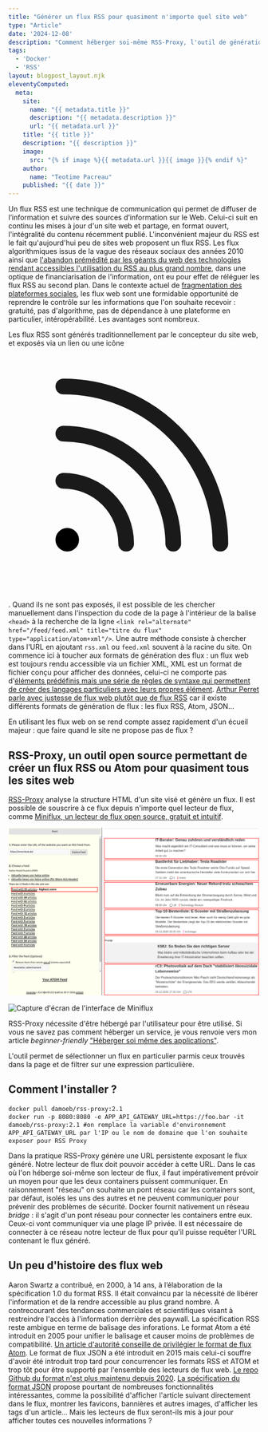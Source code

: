 ```yaml
---
title: "Générer un flux RSS pour quasiment n'importe quel site web"
type: "Article"
date: '2024-12-08'
description: "Comment héberger soi-même RSS-Proxy, l'outil de génération de flux RSS pour les sites qui n'en proposent pas ?"
tags: 
  - 'Docker'
  - 'RSS'
layout: blogpost_layout.njk
eleventyComputed:
  meta:
    site:
      name: "{{ metadata.title }}"
      description: "{{ metadata.description }}"
      url: "{{ metadata.url }}"
    title: "{{ title }}"
    description: "{{ description }}"
    image:
      src: "{% if image %}{{ metadata.url }}{{ image }}{% endif %}"
    author:
      name: "Teotime Pacreau"
    published: "{{ date }}"
---
```

Un flux RSS est une technique de communication qui permet de diffuser de l’information et suivre des sources d’information sur le Web. Celui-ci suit en continu les mises à jour d'un site web et partage, en format ouvert, l'intégralité du contenu récemment publié.
L'inconvénient majeur du RSS est le fait qu'aujourd'hui peu de sites web proposent un flux RSS. Les flux algorithmiques issus de la vague des réseaux sociaux des années 2010 ainsi que [l'abandon prémédité par les géants du web des technologies rendant accessibles l'utilisation du RSS au plus grand nombre](https://www.theverge.com/23778253/google-reader-death-2013-rss-social), dans une optique de financiarisation de l'information, ont eu pour effet de réléguer les flux RSS au second plan.
Dans le contexte actuel de [fragmentation des plateformes sociales](https://www.lemonde.fr/pixels/article/2024/10/06/pour-les-reseaux-sociaux-la-fin-d-un-regne_6344843_4408996.html), les flux web sont une formidable opportunité de reprendre le contrôle sur les informations que l'on souhaite recevoir : gratuité, pas d'algorithme, pas de dépendance à une plateforme en particulier, intéropérabilité. Les avantages sont nombreux.

Les flux RSS sont générés traditionnellement par le concepteur du site web, et exposés via un lien ou une icône <svg xmlns="http://www.w3.org/2000/svg" viewBox="0 0 256 256"><rect width="256" height="256" fill="none"/><path d="M56,136a64,64,0,0,1,64,64" fill="none" stroke="currentColor" stroke-linecap="round" stroke-linejoin="round" stroke-width="16"/><path d="M56,88A112,112,0,0,1,168,200" fill="none" stroke="currentColor" stroke-linecap="round" stroke-linejoin="round" stroke-width="16"/><path d="M56,40A160,160,0,0,1,216,200" fill="none" stroke="currentColor" stroke-linecap="round" stroke-linejoin="round" stroke-width="16"/><circle cx="60" cy="196" r="12"/></svg>. Quand ils ne sont pas exposés, il est possible de les chercher manuellement dans l'inspection du code de la page à l'intérieur de la balise `<head>` à la recherche de la ligne `<link rel="alternate" href="/feed/feed.xml" title="titre du flux" type="application/atom+xml"/>`. Une autre méthode consiste à chercher dans l'URL en ajoutant `rss.xml` ou `feed.xml` souvent à la racine du site. On commence ici à toucher aux formats de génération des flux : un flux web est toujours rendu accessible via un fichier XML, XML est un format de fichier conçu pour afficher des données, celui-ci ne comporte pas d'[éléments prédéfinis mais une série de règles de syntaxe qui permettent de créer des langages particuliers avec leurs propres élément](https://www.arthurperret.fr/cours/serialisation.html). [Arthur Perret parle avec justesse de flux web plutôt que de flux RSS](https://www.arthurperret.fr/blog/2022-11-18-le-retour-des-flux-web-et-pas-que-rss.html) car il existe différents formats de génération de flux : les flux RSS, Atom, JSON...

En utilisant les flux web on se rend compte assez rapidement d'un écueil majeur : que faire quand le site ne propose pas de flux ?

## RSS-Proxy, un outil open source permettant de créer un flux RSS ou Atom pour quasiment tous les sites web

[RSS-Proxy](https://github.com/damoeb/rss-proxy) analyse la structure HTML d'un site visé et génère un flux. Il est possible de souscrire à ce flux depuis n'importe quel lecteur de flux, comme [Miniflux, un lecteur de flux open source, gratuit et intuitif](https://github.com/miniflux/v2).

![Capture d'écran de l'interface de génération de flux RSS via RSS Proxy](https://github.com/damoeb/rss-proxy/raw/master/docs/rssproxy-candidates.png "Interface de génération de flux via RSS-Proxy")

![Capture d'écran de l'interface de Miniflux](/img/interface-miniflux.png "Interface de Miniflux")

RSS-Proxy nécessite d'être hébergé par l'utilisateur pour être utilisé. Si vous ne savez pas comment héberger un service, je vous renvoie vers mon article *beginner-friendly* ["Héberger soi même des applications"](https://www.teotimepacreau.fr/blog/heberger-soi-meme-des-applications/).

L'outil permet de sélectionner un flux en particulier parmis ceux trouvés dans la page et de filtrer sur une expression particulière.

## Comment l'installer ?

```docker
docker pull damoeb/rss-proxy:2.1
docker run -p 8080:8080 -e APP_API_GATEWAY_URL=https://foo.bar -it damoeb/rss-proxy:2.1 #on remplace la variable d'environnement APP_API_GATEWAY_URL par l'IP ou le nom de domaine que l'on souhaite exposer pour RSS Proxy
```

Dans la pratique RSS-Proxy génère une URL persistente exposant le flux généré. Notre lecteur de flux doit pouvoir accéder à cette URL. Dans le cas où l'on héberge soi-même son lecteur de flux, il faut impérativement prévoir un moyen pour que les deux containers puissent communiquer. En raisonnement "réseau" on souhaite un pont réseau car les containers sont, par défaut, isolés les uns des autres et ne peuvent communiquer pour prévenir des problèmes de sécurité.
Docker fournit nativement un réseau *bridge* : il s'agit d'un pont réseau pour connecter les containers entre eux. Ceux-ci vont communiquer via une plage IP privée. Il est nécessaire de connecter à ce réseau notre lecteur de flux pour qu'il puisse requêter l'URL contenant le flux généré.

## Un peu d'histoire des flux web
Aaron Swartz a contribué, en 2000, à 14 ans, à l’élaboration de la spécification 1.0 du format RSS. Il était convaincu par la nécessité de libérer l'information et de la rendre accessible au plus grand nombre. A contrecourant des tendances commerciales et scientifiques visant à restreindre l'accès à l'information derrière des paywall.
La spécification RSS reste ambigue en terme de balisage des inforations. Le format Atom a été introduit en 2005 pour unifier le balisage et causer moins de problèmes de compatibilité. [Un article d'autorité conseille de privilégier le format de flux Atom](https://kevincox.ca/2022/05/06/rss-feed-best-practices/).
Le format de flux JSON a été introduit en 2015 mais celui-ci souffre d'avoir été introduit trop tard pour concurrencer les formats RSS et ATOM et trop tôt pour être supporté par l'ensemble des lecteurs de flux web. [Le repo Github du format n'est plus maintenu depuis 2020](https://github.com/manton/JSONFeed). [La spécification du format JSON](https://www.jsonfeed.org/version/1/) propose pourtant de nombreuses fonctionnalités intéressantes, comme la possibilité d'afficher l'article suivant directement dans le flux, montrer les favicons, bannières et autres images, d'afficher les tags d'un article... Mais les lecteurs de flux seront-ils mis à jour pour afficher toutes ces nouvelles informations ?